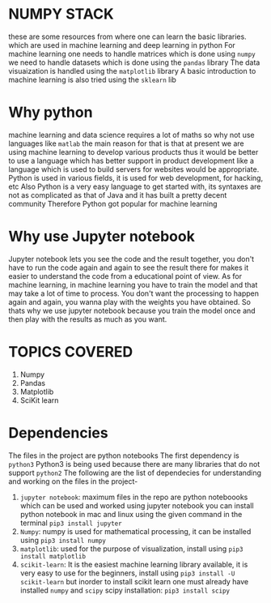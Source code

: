 # NUMPY STACK
these are some resources from where one can learn the basic libraries. 
which are used in machine learning and deep learning in python
For machine learning one needs to handle matrices which is done using `numpy`
we need to handle datasets which is done using the `pandas` library 
The data visuaization is handled using the `matplotlib` library
A basic introduction to machine learning is also tried using the `sklearn` lib

# Why python
machine learning and data science requires a lot of maths so why not use languages like `matlab`
the main reason for that is that at present we are using machine learning to develop various products 
thus it would be better to use a language which has better support in product development like a language
which is used to build servers for websites would be appropriate. Python is used in various fields, it is used
for web development, for hacking, etc
Also Python is a very easy language to get started with, its syntaxes are not as complicated as that of Java
and it has built a pretty decent community
Therefore Python got popular for machine learning
# Why use Jupyter notebook
Jupyter notebook lets you see the code and the result together, you don't have to run the code again and again to see the result there for makes it easier to understand the code from a educational point of view.
As for machine learning, in machine learning you have to train the model and that may take a lot of time to process. You don't want the processing to happen again and again, you wanna play with the weights you have obtained. So thats why we use jupyter notebook because you train the model once and then play with the results as much as you want.
# TOPICS COVERED
1. Numpy
2. Pandas
3. Matplotlib
4. SciKit learn
# Dependencies 
The files in the project are python notebooks
The first dependency is `python3`
Python3 is being used because there are many libraries that do not support `python2`
The following are the list of dependecies for understanding and working on the files in the project-
1. `jupyter notebook`: maximum files in the repo are python noteboooks which can be used and worked using jupyter notebook
you can install python notebook in mac and linux using the given command in the terminal 
`pip3 install jupyter`
2. `Numpy`: numpy is used for mathematical processing, it can be installed using 
`pip3 install numpy`
3. `matplotlib`: used for the purpose of visualization, install using 
`pip3 install matplotlib`
4. `scikit-learn`: It is the easiest machine learning library available, it is very easy to use for the beginners, install using `pip3 install -U scikit-learn`
but inorder to install scikit learn one must already have installed `numpy` and `scipy`
scipy installation: `pip3 install scipy`
